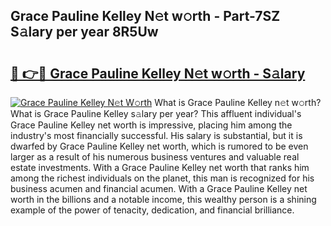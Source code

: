 ## Grace Pauline Kelley N𝚎t w𝚘rth - Part-7SZ S𝚊lary per year 8R5Uw

# <h2><a href="http://gc1xeov.nevu.top/?p=Grace+Pauline+Kelley">🔗 👉🔴 Grace Pauline Kelley N𝚎t w𝚘rth - S𝚊lary</a></h2>

[![Grace Pauline Kelley N𝚎t W𝚘rth](https://i.imgur.com/Oavwk0R.jpeg)](http://gc1xeov.nevu.top/?p=Grace+Pauline+Kelley)
What is Grace Pauline Kelley n𝚎t w𝚘rth? What is Grace Pauline Kelley s𝚊lary per year?
This affluent individual's Grace Pauline Kelley net worth is impressive, placing him among the industry's most financially successful. His salary is substantial, but it is dwarfed by Grace Pauline Kelley net worth, which is rumored to be even larger as a result of his numerous business ventures and valuable real estate investments. With a Grace Pauline Kelley net worth that ranks him among the richest individuals on the planet, this man is recognized for his business acumen and financial acumen. With a Grace Pauline Kelley net worth in the billions and a notable income, this wealthy person is a shining example of the power of tenacity, dedication, and financial brilliance.
